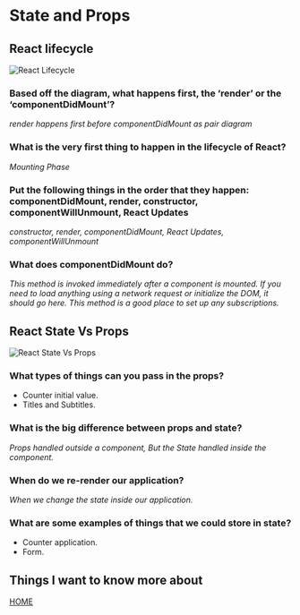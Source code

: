 # **State and Props**

## **React lifecycle**

![React Lifecycle](https://miro.medium.com/max/1838/1*hSO--5BPT1K_YK6VqRy4vg.png)

 ### **Based off the diagram, what happens first, the ‘render’ or the ‘componentDidMount’?**

 *render happens first before componentDidMount as pair diagram*

 ### **What is the very first thing to happen in the lifecycle of React?**

 *Mounting Phase*

 ### **Put the following things in the order that they happen: componentDidMount, render, constructor, componentWillUnmount, React Updates**

 *constructor, render, componentDidMount, React Updates, componentWillUnmount* 


 ### **What does componentDidMount do?**

 *This method is invoked immediately after a component is mounted. If you need to load anything using a network request or initialize the DOM, it should go here. This method is a good place to set up any subscriptions.*


## **React State Vs Props**

![React State Vs Props](https://static.wixstatic.com/media/3a60df_ecdf74102fd04ee0ab40c50ecee52020~mv2.png/v1/fit/w_800%2Ch_420%2Cal_c/file.png)

 ### **What types of things can you pass in the props?**

 * Counter initial value.
 * Titles and Subtitles.

 ### **What is the big difference between props and state?**

 *Props handled outside a component, But the State handled inside the component.*

 ### **When do we re-render our application?**

*When we change the state inside our application.* 

 ### **What are some examples of things that we could store in state?**

 * Counter application.
 * Form.



## **Things I want to know more about**



[HOME](https://malkhaleel88.github.io/reading-notes)